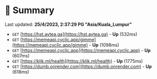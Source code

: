 # 📖 Summary
Last updated: **25/4/2023, 2:37:29 PG "Asia/Kuala_Lumpur"**

- `GET` [https://hst.aytea.ga](https://hst.aytea.ga) - **Up** (532ms)
- `GET` [https://memeapi.cyclic.app/gimme](https://memeapi.cyclic.app/gimme) - **Up** (1098ms)
- `GET` [https://memeapi.cyclic.app](https://memeapi.cyclic.app) - **Up** (607ms)
- `GET` [https://klik.ml/health](https://klik.ml/health) - **Up** (1775ms)
- `GET` [https://dumb.onrender.com](https://dumb.onrender.com) - **Up** (618ms)
